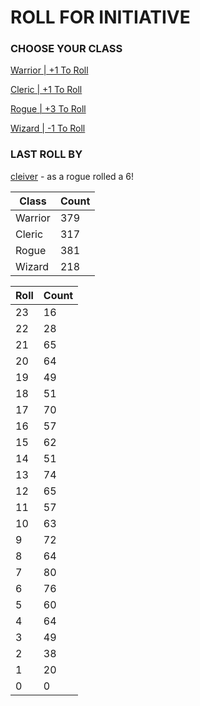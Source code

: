 # ROLL FOR INITIATIVE
### CHOOSE YOUR CLASS

[Warrior | +1 To Roll](https://github.com/benjaminsampica/benjaminsampica/issues/new?title=roll%7Cwarrior&body=Just+click+%27Submit+new+issue%27.)

[Cleric | +1 To Roll](https://github.com/benjaminsampica/benjaminsampica/issues/new?title=roll%7Ccleric&body=Just+click+%27Submit+new+issue%27.)

[Rogue | +3 To Roll](https://github.com/benjaminsampica/benjaminsampica/issues/new?title=roll%7Crogue&body=Just+click+%27Submit+new+issue%27.)

[Wizard | -1 To Roll](https://github.com/benjaminsampica/benjaminsampica/issues/new?title=roll%7Cwizard&body=Just+click+%27Submit+new+issue%27.)
### LAST ROLL BY
[cleiver](https://www.github.com/cleiver) - as a rogue rolled a 6!

|Class|Count|
|-|-|
|Warrior|379|
|Cleric|317|
|Rogue|381|
|Wizard|218|

|Roll|Count|
|-|-|
|23|16
|22|28
|21|65
|20|64
|19|49
|18|51
|17|70
|16|57
|15|62
|14|51
|13|74
|12|65
|11|57
|10|63
|9|72
|8|64
|7|80
|6|76
|5|60
|4|64
|3|49
|2|38
|1|20
|0|0
